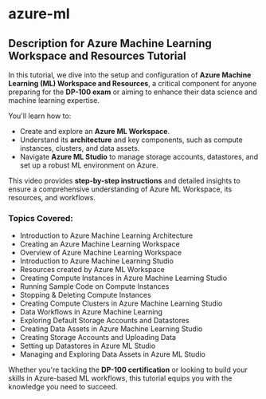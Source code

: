 # azure-ml
## Description for Azure Machine Learning Workspace and Resources Tutorial

In this tutorial, we dive into the setup and configuration of **Azure Machine Learning (ML) Workspace and Resources**, a critical component for anyone preparing for the **DP-100 exam** or aiming to enhance their data science and machine learning expertise. 

You'll learn how to:
- Create and explore an **Azure ML Workspace**.
- Understand its **architecture** and key components, such as compute instances, clusters, and data assets.
- Navigate **Azure ML Studio** to manage storage accounts, datastores, and set up a robust ML environment on Azure.

This video provides **step-by-step instructions** and detailed insights to ensure a comprehensive understanding of Azure ML Workspace, its resources, and workflows.

### Topics Covered:
- Introduction to Azure Machine Learning Architecture  
- Creating an Azure Machine Learning Workspace  
- Overview of Azure Machine Learning Workspace  
- Introduction to Azure Machine Learning Studio  
- Resources created by Azure ML Workspace  
- Creating Compute Instances in Azure Machine Learning Studio  
- Running Sample Code on Compute Instances  
- Stopping & Deleting Compute Instances  
- Creating Compute Clusters in Azure Machine Learning Studio  
- Data Workflows in Azure Machine Learning  
- Exploring Default Storage Accounts and Datastores  
- Creating Data Assets in Azure Machine Learning Studio  
- Creating Storage Accounts and Uploading Data  
- Setting up Datastores in Azure ML Studio  
- Managing and Exploring Data Assets in Azure ML Studio  

Whether you're tackling the **DP-100 certification** or looking to build your skills in Azure-based ML workflows, this tutorial equips you with the knowledge you need to succeed.
